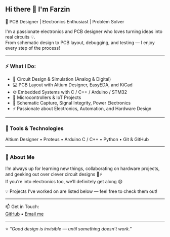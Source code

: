 ## Hi there 👋 I'm Farzin

🎯 PCB Designer | Electronics Enthusiast | Problem Solver

I'm a passionate electronics and PCB designer who loves turning ideas into real circuits 💡.  
From schematic design to PCB layout, debugging, and testing — I enjoy every step of the process!

---

### ⚡ What I Do:
- 🧠 Circuit Design & Simulation (Analog & Digital)
- 💻 PCB Layout with Altium Designer, EasyEDA, and KiCad
- ⚙️ Embedded Systems with C / C++ / Arduino / STM32
- 🔌 Microcontrollers & IoT Projects
- 🧩 Schematic Capture, Signal Integrity, Power Electronics
- ⚡ Passionate about Electronics, Automation, and Hardware Design

---

### 🧰 Tools & Technologies
Altium Designer • Proteus • Arduino
C / C++ • Python • Git & GitHub

---

### 💬 About Me
I’m always up for learning new things, collaborating on hardware projects,  
and geeking out over clever circuit designs 🔧⚡  
If you’re into electronics too, we’ll definitely get along 😄

💡 Projects I’ve worked on are listed below — feel free to check them out!

---

📫 Get in Touch:  
[GitHub](https://github.com/farzin12) • [Email me](mailto:farzinshayan647@yahoo.com)

---

⭐ *“Good design is invisible — until something doesn’t work.”*

